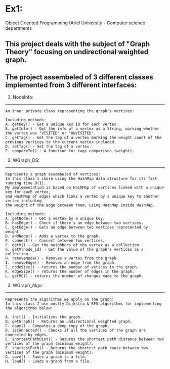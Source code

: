 # Ex1:

Object Oriented Programming (Ariel University - Computer science department):

## This project deals with the subject of "Graph Theory" focusing on undirectional weighted graph.
## The project assembeled of 3 different classes implemented from 3 different interfaces:


1.	NodeInfo:
------------------------------------------------------------------------------------------
	An inner private class representing the graph's vertices:
	
	Including methods:
	A. getKey() - Get a unique key ID for each vertex.
	B. getInfo() - Get the info of a vertex as a String, marking whether the vertex was "VISITED" or "UNVISITED".
	C. getTag() - Get the tag of a vertex marking the weight count of the previous vertices to the current vertex included.
	D. setTag() - Set the tag of a vertex.
	E. compareTo() - A function for tags comparison (weight).


2.	WGraph_DS:
------------------------------------------------------------------------------------------
	Represents a graph assembeled of vertices:
	In this class I chose using the HashMap data structure for its fast running time O(1).
	My implementation is based on HashMap of vertices linked with a unique key for each vertex,
 	and HashMap of edges which links a vertex by a unique key to another vertex including
  	the weight of the edge between them, using HashMap inside HashMap.
	
	Including methods:
	A. getNode() - Get a vertex by a unique key.
	B. hasEdge() - Check if there's an edge between two vertices.
	C. getEdge() - Gets an edge between two vertices represented by weight.
	D. addNode() - Adds a vertex to the graph.
	E. connect() - Connect between two vertices.
	F. getV() - Get the neighbors of the vertex as a collection.
	G. getV(node_id) - Get the value of the graph's vertices as a collection.
 	H. removeNode() - Removes a vertex from the graph.
	I. removeEdge() - Removes an edge from the graph.
  	J. nodeSize() - returns the number of vetices in the graph.
 	K. edgeSize() - returns the number of edges in the graph.
	L. getMC() - returns the number of changes made to the graph.

3.  WGraph_Algo: 
------------------------------------------------------------------------------------------
	Represents the algorithms we apply on the graph:
 	In this class I use mostly Dijkstra & BFS algorithms for implementing the algorithms below:
	
	A. init() - Initializes the graph.
	B. getGraph() - Returns an undirectional weighted graph.
	C. copy() - Computes a deep copy of the graph.
	D. isConnected() - Checks if all the vertices of the graph are connected by edges.
	E. shortestPathDist() - Returns the shortest path distance between two vertices of the graph (minimum weight). 
	F. shortestPath() - Returns the shortest path route between two vertices of the graph (minimum weight).
  	G. save() - Saves a graph to a file.
 	H. load() - Loads a graph from a file.
